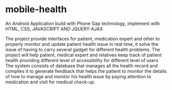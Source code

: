 # mobile-health
An Android Application build with Phone Gap technology, implement with HTML, CSS, JAVASCRIPT AND JQUERY-AJAX

The project provide interfaces for patient, medication expert and other to properly monitor and update patient health issue in real time, it solve the issue of having to carry several gadget for different health problems. The project will help patient, medical expert and relatives keep track of patient health providing different level of accessibility for different level of users The system consists of database that manages all the health record and compiles it to generate feedback that helps the patient to monitor the details of how to manage and monitor his health issue by paying attention to medication and visit for medical check-up.  
